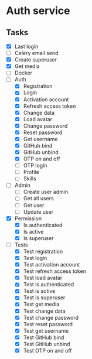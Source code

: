# Auth service

## Tasks

- [x] Last login
- [ ] Celery email send
- [x] Create superuser
- [x] Get media
- [ ] Docker
- [ ] Auth
    - [x] Registration
    - [x] Login
    - [x] Activation account
    - [x] Refresh access token
    - [x] Change data
    - [x] Load avatar
    - [x] Change password
    - [x] Reset password
    - [x] Get username
    - [x] GitHub bind
    - [x] GitHub unbind
    - [x] OTP on and off
    - [ ] OTP login
    - [ ] Profile
    - [ ] Skills
- [ ] Admin
  - [ ] Create user admin
  - [ ] Get all users
  - [ ] Get user
  - [ ] Update user
- [x] Permission
    - [x] Is authenticated
    - [x] Is active
    - [x] Is superuser
- [ ] Tests
    - [x] Test registration
    - [x] Test login
    - [x] Test activation account
    - [x] Test refresh access token
    - [x] Test load avatar
    - [x] Test is authenticated
    - [x] Test is active
    - [x] Test is superuser
    - [x] Test get media
    - [x] Test change data
    - [x] Test change password
    - [x] Test reset password
    - [x] Test get username
    - [x] Test GitHub bind
    - [x] Test GitHub unbind
    - [x] Test OTP on and off
